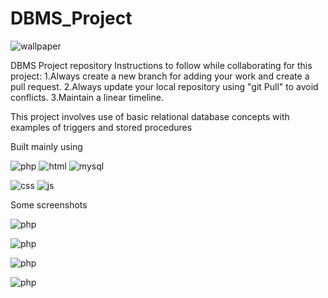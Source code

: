 # DBMS_Project
![wallpaper](https://github.com/shreyask22/DBMS-Project/blob/main/other/poster_wall.jpg?raw=true)

DBMS Project repository
Instructions to follow while collaborating for this project:
1.Always create a new branch for adding your work and create a pull request.
2.Always update your local repository using "git Pull" to avoid conflicts.
3.Maintain a linear timeline.

This project involves use of basic relational database concepts with examples of triggers and stored procedures

Built mainly using 

![php](https://github.com/shreyask22/DBMS-Project/blob/main/other/php.png?raw=true) ![html](https://github.com/shreyask22/DBMS-Project/blob/main/other/html.png?raw=true) ![mysql](https://github.com/shreyask22/DBMS-Project/blob/main/other/mysql.png?raw=true)

![css](https://github.com/shreyask22/DBMS-Project/blob/main/other/css.png?raw=true) ![js](https://github.com/shreyask22/DBMS-Project/blob/main/other/js.png?raw=true)

Some screenshots

![php](https://github.com/shreyask22/DBMS-Project/blob/main/other/shot1.png?raw=true)

![php](https://github.com/shreyask22/DBMS-Project/blob/main/other/shot2.png?raw=true)

![php](https://github.com/shreyask22/DBMS-Project/blob/main/other/shot3.png?raw=true)

![php](https://github.com/shreyask22/DBMS-Project/blob/main/other/shot5.png?raw=true)

